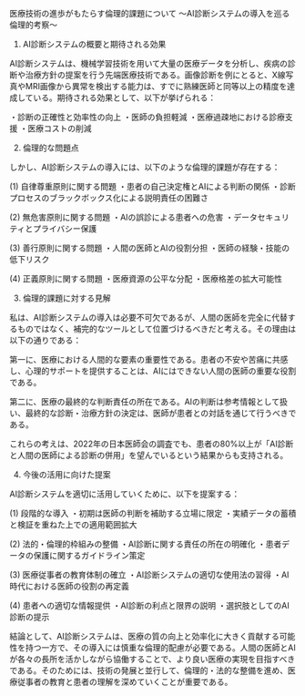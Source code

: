 医療技術の進歩がもたらす倫理的課題について
～AI診断システムの導入を巡る倫理的考察～

1. AI診断システムの概要と期待される効果

AI診断システムは、機械学習技術を用いて大量の医療データを分析し、疾病の診断や治療方針の提案を行う先端医療技術である。画像診断を例にとると、X線写真やMRI画像から異常を検出する能力は、すでに熟練医師と同等以上の精度を達成している。期待される効果として、以下が挙げられる：

・診断の正確性と効率性の向上
・医師の負担軽減
・医療過疎地における診療支援
・医療コストの削減

2. 倫理的な問題点

しかし、AI診断システムの導入には、以下のような倫理的課題が存在する：

(1) 自律尊重原則に関する問題
・患者の自己決定権とAIによる判断の関係
・診断プロセスのブラックボックス化による説明責任の困難さ

(2) 無危害原則に関する問題
・AIの誤診による患者への危害
・データセキュリティとプライバシー保護

(3) 善行原則に関する問題
・人間の医師とAIの役割分担
・医師の経験・技能の低下リスク

(4) 正義原則に関する問題
・医療資源の公平な分配
・医療格差の拡大可能性

3. 倫理的課題に対する見解

私は、AI診断システムの導入は必要不可欠であるが、人間の医師を完全に代替するものではなく、補完的なツールとして位置づけるべきだと考える。その理由は以下の通りである：

第一に、医療における人間的な要素の重要性である。患者の不安や苦痛に共感し、心理的サポートを提供することは、AIにはできない人間の医師の重要な役割である。

第二に、医療の最終的な判断責任の所在である。AIの判断は参考情報として扱い、最終的な診断・治療方針の決定は、医師が患者との対話を通じて行うべきである。

これらの考えは、2022年の日本医師会の調査でも、患者の80%以上が「AI診断と人間の医師による診断の併用」を望んでいるという結果からも支持される。

4. 今後の活用に向けた提案

AI診断システムを適切に活用していくために、以下を提案する：

(1) 段階的な導入
・初期は医師の判断を補助する立場に限定
・実績データの蓄積と検証を重ねた上での適用範囲拡大

(2) 法的・倫理的枠組みの整備
・AI診断に関する責任の所在の明確化
・患者データの保護に関するガイドライン策定

(3) 医療従事者の教育体制の確立
・AI診断システムの適切な使用法の習得
・AI時代における医師の役割の再定義

(4) 患者への適切な情報提供
・AI診断の利点と限界の説明
・選択肢としてのAI診断の提示

結論として、AI診断システムは、医療の質の向上と効率化に大きく貢献する可能性を持つ一方で、その導入には慎重な倫理的配慮が必要である。人間の医師とAIが各々の長所を活かしながら協働することで、より良い医療の実現を目指すべきである。そのためには、技術の発展と並行して、倫理的・法的な整備を進め、医療従事者の教育と患者の理解を深めていくことが重要である。